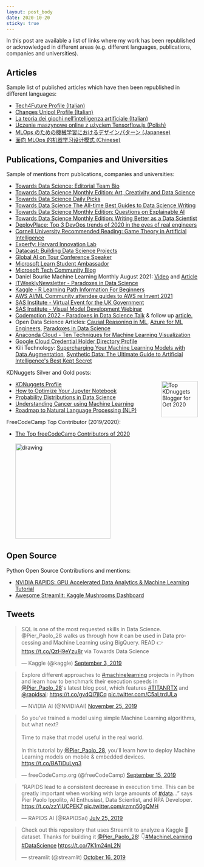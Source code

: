 ```yaml
---
layout: post_body
date: 2020-10-20
sticky: true
---
```


In this post are available a list of links where my work has been republished or acknowledged in different areas (e.g. different languages, publications, companies and universities).

<!--end_excerpt-->

## Articles

Sample list of published articles which have then been republished in different languages:

- [Tech4Future Profile (Italian)](https://tech4future.info/author/pier-paolo-ippolito/)
- [Changes Unipol Profile (Italian)](https://changes.unipol.it/author/pier-paolo-ippolito)
- [La teoria dei giochi nell’intelligenza artificiale (Italian)](https://www.ai4business.it/intelligenza-artificiale/la-teoria-dei-giochi-intelligenza-artificiale/)
- [Uczenie maszynowe online z użyciem Tensorflow.js (Polish)](https://bulldogjob.pl/news/763-uczenie-maszynowe-online-z-uzyciem-tensorflow-js)
- [MLOps のための機械学習におけるデザインパターン (Japanese)](https://ainow.ai/2022/02/14/262548/)
- [面向 MLOps 的机器学习设计模式 (Chinese)](https://www.51cto.com/article/703935.html)

## Publications, Companies and Universities

Sample of mentions from publications, companies and universities:

- [Towards Data Science: Editorial Team Bio](https://towardsdatascience.com/our-team-c2c8e712c971)
- [Towards Data Science Monthly Edition: Art, Creativity and Data Science](https://towardsdatascience.com/april-edition-art-creativity-and-data-science-5ca9849f5da3)
- [Towards Data Science Daily Picks](https://towardsdatascience.com/latest-picks-how-to-spot-a-data-charlatan-624d152c9aa)
- [Towards Data Science The All-time Best Guides to Data Science Writing](https://towardsdatascience.com/the-all-time-best-guides-to-data-science-writing-tues-b6fec391e9d9)
- [Towards Data Science Monthly Edition: Questions on Explainable AI](https://towardsdatascience.com/may-edition-questions-on-explainable-ai-6968e9ac1ccf)
- [Towards Data Science Monthly Edition: Writing Better as a Data Scientist](https://towardsdatascience.com/august-edition-writing-better-as-a-data-scientist-5893196fd3cf)
- [DeployPlace: Top 3 DevOps trends of 2020 in the eyes of real engineers](https://deployplace.com/blog/top-3-devops-trends-2020/)
- [Cornell University Recommended Reading: Game Theory in Artificial Intelligence](http://blogs.cornell.edu/info2040/2019/09/23/game-theory-in-artificial-intelligence/)
- [Experfy: Harvard Innovation Lab](https://resources.experfy.com/author/pier-paolo-ippolito/)
- [Datacast: Building Data Science Projects](https://medium.com/cracking-the-data-science-interview/datacast-episode-57-building-data-science-projects-with-pier-paolo-ippolito-ceb30f416baf)
- [Global AI on Tour Conference Speaker](https://tour.globalai.live/speakers/pier-paolo-ippolito/)
- [Microsoft Learn Student Ambassador](https://studentambassadors.microsoft.com/en-US/profile/3827)
- [Microsoft Tech Community Blog](https://techcommunity.microsoft.com/t5/student-developer-blog/meet-a-recent-microsoft-learn-student-ambassador-graduate-pier/ba-p/2638369)
- Daniel Bourke Machine Learning Monthly August 2021: [Video](https://www.youtube.com/watch?v=4zPc0Q63Tv0) and [Article](https://zerotomastery.io/blog/machine-learning-monthly-august-2021/)
- [ITWeeklyNewsletter - Paradoxes in Data Science](https://www.prometheandatasolutions.com/V4-articles.php?cat=data)
- [Kaggle - R Learning Path Information For Beginners](https://www.kaggle.com/questions-and-answers/279884)
- [AWS AI/ML Community attendee guides to AWS re:Invent 2021](https://aws.amazon.com/blogs/machine-learning/aws-ai-ml-community-attendee-guides-to-aws-reinvent-2021/)
- [SAS Institute - Virtual Event for the UK Government](https://www.sas.com/en_gb/events/2021/discover-answers-to-accelerate-the-uk-forward/on-demand.html)
- [SAS Institute - Visual Model Development Webinar](https://www.sas.com/en_gb/webinars/visual-model-development.html)
- [Codemotion 2022 - Paradoxes in Data Science Talk](https://talks.codemotion.com/paradoxes-in-data-science) & follow up [article.](https://ciberneticagerber.it/2022/03/25/codemotion/)
- Open Data Science Articles: [Causal Reasoning in ML](https://opendatascience.com/causal-reasoning-in-machine-learning/), [Azure for ML Engineers](https://opendatascience.com/azure-for-machine-learning-engineers/), [Paradoxes in Data Science](https://opendatascience.com/paradoxes-in-data-science/)
- [Anaconda Cloud - Ten Techniques for Machine Learning Visualization](https://anaconda.cloud/ippolito-machine-learning-visualization)
- [Google Cloud Credential Holder Directory Profile](https://googlecloudcertified.credential.net/profile/e9c09ea9956ff29fa38a936f7759268235853383)
- Kili Technology: [Supercharging Your Machine Learning Models with Data Augmentation](https://kili-technology.com/data-labeling/machine-learning/data-augmentation-guide), [Synthetic Data: The Ultimate Guide to Artificial Intelligence's Best Kept Secret](https://kili-technology.com/data-labeling/synthetic-data-guide)

KDNuggets Silver and Gold posts:

<a href="https://www.kdnuggets.com/2020/10/top-news-week-1019-1025.html" target="_blank" rel="noopener"><img src="https://www.kdnuggets.com/images/tkb-2010-s.png" width=95 alt="Top KDnuggets Blogger for Oct 2020" align="right"></a>

- [KDNuggets Profile](https://www.kdnuggets.com/author/pierpaolo-ippolito)
- [How to Optimize Your Jupyter Notebook](https://www.kdnuggets.com/2020/01/optimize-jupyter-notebook.html)
- [Probability Distributions in Data Science](https://www.kdnuggets.com/2020/02/probability-distributions-data-science.html)
- [Understanding Cancer using Machine Learning](https://www.kdnuggets.com/2019/08/understanding-cancer-machine-learning.html)
- [Roadmap to Natural Language Processing (NLP)](https://www.kdnuggets.com/2020/10/roadmap-natural-language-processing-nlp.html)

FreeCodeCamp Top Contributor (2019/2020):

- [The Top freeCodeCamp Contributors of 2020](https://www.freecodecamp.org/news/2020-top-contributors/)
  <br>
  <br>
  <img src="/assets/img/posts/freecamp.jpg" alt="drawing" style="width:250px;"/>

## Open Source

Python Open Source Contributions and mentions:

- [NVIDIA RAPIDS: GPU Accelerated Data Analytics & Machine Learning Tutorial](https://github.com/rapidsai-community/notebooks-contrib/blob/branch-0.12/multimedia_links.md)
- [Awesome Streamlit: Kaggle Mushrooms Dashboard](https://github.com/MarcSkovMadsen/awesome-streamlit)

## Tweets

<blockquote class="twitter-tweet"><p lang="en" dir="ltr">SQL is one of the most requested skills in Data Science. @Pier_Paolo_28 walks us through how it can be used in Data processing and Machine Learning using BigQuery. READ 👉 <a href="https://t.co/QzH9eYzu8r">https://t.co/QzH9eYzu8r</a> via Towards Data Science</p>&mdash; Kaggle (@kaggle) <a href="https://twitter.com/kaggle/status/1168922401050157060?ref_src=twsrc%5Etfw">September 3, 2019</a></blockquote> <script async src="https://platform.twitter.com/widgets.js" charset="utf-8"></script>

<blockquote class="twitter-tweet"><p lang="en" dir="ltr">Explore different approaches to <a href="https://twitter.com/hashtag/machinelearning?src=hash&amp;ref_src=twsrc%5Etfw">#machinelearning</a> projects in Python and learn how to benchmark their execution speeds in <a href="https://twitter.com/Pier_Paolo_28?ref_src=twsrc%5Etfw">@Pier_Paolo_28</a>&#39;s latest blog post, which features <a href="https://twitter.com/hashtag/TITANRTX?src=hash&amp;ref_src=twsrc%5Etfw">#TITANRTX</a> and <a href="https://twitter.com/RAPIDSai?ref_src=twsrc%5Etfw">@rapidsai</a>: <a href="https://t.co/gvdQI7jICq">https://t.co/gvdQI7jICq</a> <a href="https://t.co/C5aLtrdULa">pic.twitter.com/C5aLtrdULa</a></p>&mdash; NVIDIA AI (@NVIDIAAI) <a href="https://twitter.com/NVIDIAAI/status/1199108006958583808?ref_src=twsrc%5Etfw">November 25, 2019</a></blockquote> <script async src="https://platform.twitter.com/widgets.js" charset="utf-8"></script>

<blockquote class="twitter-tweet"><p lang="en" dir="ltr">So you&#39;ve trained a model using simple Machine Learning algorithms, but what next?<br><br>Time to make that model useful in the real world.<br><br>In this tutorial by <a href="https://twitter.com/Pier_Paolo_28?ref_src=twsrc%5Etfw">@Pier_Paolo_28</a>, you&#39;ll learn how to deploy Machine Learning models on mobile &amp; embedded devices. <a href="https://t.co/BATiDuLyq3">https://t.co/BATiDuLyq3</a></p>&mdash; freeCodeCamp.org (@freeCodeCamp) <a href="https://twitter.com/freeCodeCamp/status/1173280819592552448?ref_src=twsrc%5Etfw">September 15, 2019</a></blockquote> <script async src="https://platform.twitter.com/widgets.js" charset="utf-8"></script>

<blockquote class="twitter-tweet"><p lang="en" dir="ltr">“RAPIDS lead to a consistent decrease in execution time. This can be greatly important when working with large amounts of <a href="https://twitter.com/hashtag/data?src=hash&amp;ref_src=twsrc%5Etfw">#data</a>...” says Pier Paolo Ippolito, AI Enthusiast, Data Scientist, and RPA Developer. <a href="https://t.co/zzYlUCPEK7">https://t.co/zzYlUCPEK7</a> <a href="https://t.co/rzmn50gQMH">pic.twitter.com/rzmn50gQMH</a></p>&mdash; RAPIDS AI (@RAPIDSai) <a href="https://twitter.com/RAPIDSai/status/1154447478009131008?ref_src=twsrc%5Etfw">July 25, 2019</a></blockquote> <script async src="https://platform.twitter.com/widgets.js" charset="utf-8"></script>

<blockquote class="twitter-tweet"><p lang="en" dir="ltr">Check out this repository that uses Streamlit to analyze a Kaggle 🍄dataset. Thanks for building it <a href="https://twitter.com/Pier_Paolo_28?ref_src=twsrc%5Etfw">@Pier_Paolo_28</a>! 👇<a href="https://twitter.com/hashtag/MachineLearning?src=hash&amp;ref_src=twsrc%5Etfw">#MachineLearning</a> <a href="https://twitter.com/hashtag/DataScience?src=hash&amp;ref_src=twsrc%5Etfw">#DataScience</a> <a href="https://t.co/7K1m24nL2N">https://t.co/7K1m24nL2N</a></p>&mdash; streamlit (@streamlit) <a href="https://twitter.com/streamlit/status/1184501301578620928?ref_src=twsrc%5Etfw">October 16, 2019</a></blockquote> <script async src="https://platform.twitter.com/widgets.js" charset="utf-8"></script>
